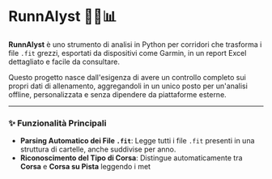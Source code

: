 # RunnAlyst 🏃‍♂️📊

**RunnAlyst** è uno strumento di analisi in Python per corridori che trasforma i file `.fit` grezzi, esportati da dispositivi come Garmin, in un report Excel dettagliato e facile da consultare.

Questo progetto nasce dall'esigenza di avere un controllo completo sui propri dati di allenamento, aggregandoli in un unico posto per un'analisi offline, personalizzata e senza dipendere da piattaforme esterne.

---

### ✨ Funzionalità Principali

* **Parsing Automatico dei File `.fit`**: Legge tutti i file `.fit` presenti in una struttura di cartelle, anche suddivise per anno.
* **Riconoscimento del Tipo di Corsa**: Distingue automaticamente tra **Corsa** e **Corsa su Pista** leggendo i met
